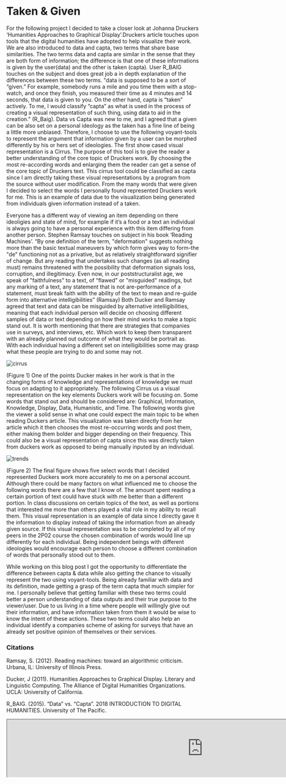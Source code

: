 # Taken & Given


For the following project I decided to take a closer look at Johanna Druckers ‘Humanities Approaches to Graphical Display’.Druckers article touches upon tools that the digital humanities have adopted to help visualize their work. We are also introduced to data and capta, two terms that share base similarities. The two terms data and capta are similar in the sense that they are both form of information; the difference is that one of these informations is given by the user(data) and the other is taken (capta). User R_BAIG touches on the subject and does great job a in depth explanation of the differences between these two terms. "data is supposed to be a sort of “given.” For example, somebody runs a mile and you time them with a stop-watch, and once they finish, you measured their time as 4 minutes and 14 seconds, that data is given to you. On the other hand, capta is “taken” actively. To me, I would classify “capta” as what is used in the process of creating a visual representation of such thing, using data to aid in the creation." (R_Baig).
Data vs Capta was new to me, and I agreed that a given can be also set on a personal ideology as the taken has a fine line of being a little more unbiased. Therefore, I choose to use the following voyant-tools to represent the argument that information given by a user can be morphed differently by his or hers set of ideologies.
The first show cased visual representation is a Cirrus. The purpose of this tool is to give the reader a better understanding of the core topic of Druckers work. By choosing the most re-according words and enlarging them the reader can get a sense of the core topic of  Druckers text. This cirrus tool could be classified as capta since I am directly taking these visual representations by a program from the source without user modification. From the many words that were given I decided to select the words I personally found represented Druckers work for me. This is an example of data due to the visualization being generated from individuals given information instead of a taken.

Everyone has a different way of viewing an item depending on there ideoligies and state of mind, for example if it’s a food or a text an individual is always going to have a personal experience with this item differing from another person. Stephen Ramsay touches on subject in his book ‘Reading Machines’.
“By one definition of the term, "deformation" suggests nothing more than
the basic textual maneuvers by which form gives way to form-the "de"
functioning not as a privative, but as relatively straightforward signifier of
change. But any reading that undertakes such changes (as all reading must)
remains threatened with the possibility that deformation signals loss, corruption,
and illegitimacy. Even now, in our poststructuralist age, we speak of
"faithfulness" to a text, of “flawed" or "misguided" readings, but any marking
of a text, any statement that is not are-performance of a statement, must break
faith with the ability of the text to mean and re-guide form into alternative intelligibilities” (Ramsay) 
Both Ducker and Ramsay agreed that text and data can be misguided by alternative intelligibilities, meaning that each individual person will decide on choosing different samples of data or text depending on how their mind works to make a topic stand out. It is worth mentioning that there are strategies that companies use in surveys, and interviews, etc. Which work to keep them transparent with an already planned out outcome of what they would be portrait as. With each individual having a different set on intelligibilities some may grasp what these people are trying to do and some may not.    

![cirrus](https://user-images.githubusercontent.com/35467248/36999284-a4b99970-208d-11e8-8de6-dccc2c9f8275.png)

(Figure 1) One of the points Ducker makes in her work is that in the changing forms of knowledge and representations of knowledge we must focus on adapting to it appropriately. The following Cirrus us a visual representation on the key elements Duckers work will be focusing on. Some words that stand out and should be considered are: Graphical, Information, Knowledge, Display, Data, Humanistic, and Time. The following words give the viewer a solid sense in what one could expect the main topic to be when reading Duckers article. This visualization was taken directly from her article which it then chooses the most re-occurring words and post them, either making them bolder and bigger depending on their frequency. This could also be a visual representation of capta since this was directly taken from duckers work as opposed to being manually inputed by an individual. 

![trends](https://user-images.githubusercontent.com/35467248/36999335-c87c8282-208d-11e8-8110-6495ef68524c.png)

(Figure 2) The final figure shows five select words that I decided represented Duckers work more accurately to me on a personal account.  Although there could be many factors on what influenced me to choose the following words there are a few that I know of. The amount spent reading a certain portion of text could have stuck with me better than a different portion. In class discussions on certain topics of the text, as well as portions that interested me more than others played a vital role in my ability to recall them. This visual representation is an example of data since I directly gave it the information to display instead of taking the information from an already given source. If this visual representation was to be completed by all of my peers in the 2P02 course the chosen combination of words would line up differently for each individual. Being independent beings with different ideologies would encourage each person to choose a different combination of words that personally stood out to them.  

While working on this blog post I got the opportunity to differentiate the difference between capta & data while also getting the chance to visually represent the two using voyant-tools. Being already familiar with data and its definition, made getting a grasp of the term capta that much simpler for me. I personally believe that getting familiar with these two terms could better a person understanding of data outputs and their true purpose to the viewer/user. Due to us living in a time where people will willingly give out their information, and have information taken from them it would be wise to know the intent of these actions. These two terms could also help an individual identify a companies scheme of asking for surveys that have an already set positive opinion of themselves or their services.



### Citations

Ramsay, S. (2012). Reading machines: toward an algorithmic criticism. Urbana, IL: University of Illinois Press. 

Ducker, J (2011). Humanities Approaches to Graphical Display. Literary and Linguistic Computing. The Alliance of Digital Humanities Organizations. UCLA: University of California.

R_BAIG. (2015). “Data” vs. “Capta”. 2018 INTRODUCTION TO DIGITAL HUMANITIES. University of The Pacific. 

<iframe style="width: 1024px; height:768 px;" src="http://sm16ut.github.io/IASC-2P02/d3index.html"></iframe>

